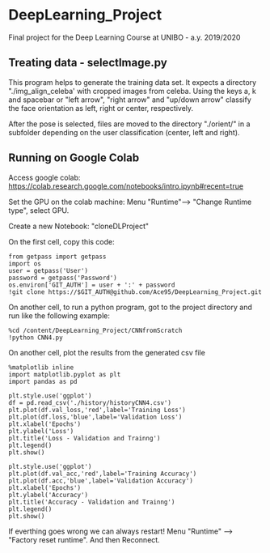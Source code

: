 # DeepLearning_Project
Final project for the Deep Learning Course at UNIBO - a.y. 2019/2020

## Treating data - selectImage.py
This program helps to generate the training data set.
It expects a directory "./img_align_celeba' with cropped images from celeba.
Using the keys a, k and spacebar or "left arrow", "right arrow" and "up/down arrow" classify the face orientation as left, right or center, respectively. 

After the pose is selected, files are moved to the directory "./orient/" in a subfolder depending on the user classification (center, left and right).

## Running on Google Colab
Access google colab: https://colab.research.google.com/notebooks/intro.ipynb#recent=true

Set the GPU on the colab machine: Menu "Runtime"--> "Change Runtime type", select GPU.

Create a new Notebook: "cloneDLProject"

On the first cell, copy this code:
```
from getpass import getpass
import os
user = getpass('User')
password = getpass('Password')
os.environ['GIT_AUTH'] = user + ':' + password
!git clone https://$GIT_AUTH@github.com/Ace95/DeepLearning_Project.git
```

On another cell, to run a python program, got to the project directory and run like the following example:
```
%cd /content/DeepLearning_Project/CNNfromScratch
!python CNN4.py
```
On another cell, plot the results from the generated csv file
```
%matplotlib inline
import matplotlib.pyplot as plt
import pandas as pd

plt.style.use('ggplot')
df = pd.read_csv('./history/historyCNN4.csv')
plt.plot(df.val_loss,'red',label='Training Loss')
plt.plot(df.loss,'blue',label='Validation Loss')
plt.xlabel('Epochs')
plt.ylabel('Loss')
plt.title('Loss - Validation and Trainng')
plt.legend()
plt.show()

plt.style.use('ggplot')
plt.plot(df.val_acc,'red',label='Training Accuracy')
plt.plot(df.acc,'blue',label='Validation Accuracy')
plt.xlabel('Epochs')
plt.ylabel('Accuracy')
plt.title('Accuracy - Validation and Trainng')
plt.legend()
plt.show()
```
If everthing goes wrong we can always restart! Menu "Runtime" --> "Factory reset runtime". And then Reconnect.
